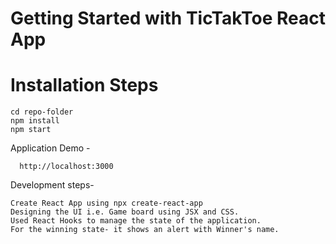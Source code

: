 # Getting Started with TicTakToe React App

# Installation Steps

```
cd repo-folder
npm install
npm start
```

Application Demo -
```
  http://localhost:3000
```

Development steps-

    Create React App using npx create-react-app
    Designing the UI i.e. Game board using JSX and CSS.
    Used React Hooks to manage the state of the application.
    For the winning state- it shows an alert with Winner's name.
